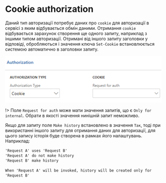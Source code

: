 # Cookie authorization

Даний тип авторизації потребує даних про `cookie` для авторизації в сервісі з яким відбувається обмін даними. Отримання `cookie` відбувається зарахунок створення ще одного запиту, наприклад з іншими типом авторизації. Отримані від іншого запиту заголовки у відповіді, обробляються і значення ключа `Set-Cookie` встановлюється системою автоматично в заголовки запиту.

![](../_media/requestParameter_8.png)

!> Поле `Request for auth` може мати значення запитів, що є `Only for internal`. Обрати в якості значення нинішній запит неможливо.

Якщо для запиту поле `Make history` встановлено в значення `Так`, тоді при використанні іншого запиту для отримання даних для авторизації, для цього запису історія буде створена в рамках його налаштувань. Наприклад:

```text
'Request A' uses 'Request B'
'Request A' do not make history
'Request B' make history

When 'Request A' will be invoked, history will be created only for 'Request B'
```
